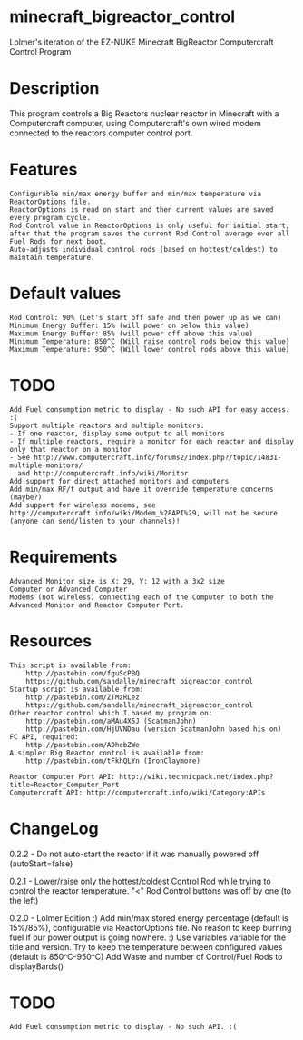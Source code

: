 minecraft_bigreactor_control
============================

Lolmer's iteration of the EZ-NUKE Minecraft BigReactor Computercraft Control Program

Description
============================
This program controls a Big Reactors nuclear reactor
in Minecraft with a Computercraft computer, using Computercraft's
own wired modem connected to the reactors computer control port.

Features
============================
	Configurable min/max energy buffer and min/max temperature via ReactorOptions file.
	ReactorOptions is read on start and then current values are saved every program cycle.
	Rod Control value in ReactorOptions is only useful for initial start, after that the program saves the current Rod Control average over all Fuel Rods for next boot.
	Auto-adjusts individual control rods (based on hottest/coldest) to maintain temperature.

Default values
============================
	Rod Control: 90% (Let's start off safe and then power up as we can)
	Minimum Energy Buffer: 15% (will power on below this value)
	Maximum Energy Buffer: 85% (will power off above this value)
	Minimum Temperature: 850^C (Will raise control rods below this value)
	Maximum Temperature: 950^C (Will lower control rods above this value)

TODO
============================
	Add Fuel consumption metric to display - No such API for easy access. :(
	Support multiple reactors and multiple monitors.
	- If one reactor, display same output to all monitors
	- If multiple reactors, require a monitor for each reactor and display only that reactor on a monitor
	- See http://www.computercraft.info/forums2/index.php?/topic/14831-multiple-monitors/
	  and http://computercraft.info/wiki/Monitor
	Add support for direct attached monitors and computers
	Add min/max RF/t output and have it override temperature concerns (maybe?)
	Add support for wireless modems, see http://computercraft.info/wiki/Modem_%28API%29, will not be secure (anyone can send/listen to your channels)!

Requirements
============================
	Advanced Monitor size is X: 29, Y: 12 with a 3x2 size
	Computer or Advanced Computer
	Modems (not wireless) connecting each of the Computer to both the Advanced Monitor and Reactor Computer Port.

Resources
============================
	This script is available from:
		http://pastebin.com/fguScPBQ
		https://github.com/sandalle/minecraft_bigreactor_control
	Startup script is available from:
		http://pastebin.com/ZTMzRLez
		https://github.com/sandalle/minecraft_bigreactor_control
	Other reactor control which I based my program on:
		http://pastebin.com/aMAu4X5J (ScatmanJohn)
		http://pastebin.com/HjUVNDau (version ScatmanJohn based his on)
	FC API, required:
		http://pastebin.com/A9hcbZWe
	A simpler Big Reactor control is available from:
		http://pastebin.com/tFkhQLYn (IronClaymore)

	Reactor Computer Port API: http://wiki.technicpack.net/index.php?title=Reactor_Computer_Port
	Computercraft API: http://computercraft.info/wiki/Category:APIs

ChangeLog
============================
0.2.2 - Do not auto-start the reactor if it was manually powered off (autoStart=false)

0.2.1 - Lower/raise only the hottest/coldest Control Rod while trying to control the reactor temperature.
	"<" Rod Control buttons was off by one (to the left)

0.2.0 - Lolmer Edition :)
	Add min/max stored energy percentage (default is 15%/85%), configurable via ReactorOptions file.
	No reason to keep burning fuel if our power output is going nowhere. :)
	Use variables variable for the title and version.
	Try to keep the temperature between configured values (default is 850^C-950^C)
	Add Waste and number of Control/Fuel Rods to displayBards()

TODO
============================
	Add Fuel consumption metric to display - No such API. :(
